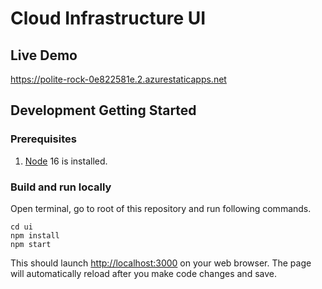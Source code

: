 # Cloud Infrastructure UI

## Live Demo

https://polite-rock-0e822581e.2.azurestaticapps.net

## Development Getting Started

### Prerequisites

1. [Node](https://nodejs.org/en/) 16 is installed.

### Build and run locally

Open terminal, go to root of this repository and run following commands.

```
cd ui
npm install
npm start
```

This should launch [http://localhost:3000](http://localhost:3000/) on your web browser. The page will automatically reload after you make code changes and save.
